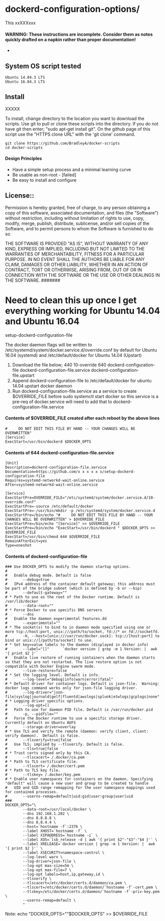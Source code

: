 # dockerd-configuration-options/

This xxXXXxxx

#### WARNING: These instructions are incomplete. Consider them as notes quickly drafted on a napkin rather than proper documentation!


 * 

## System OS script tested

    Ubuntu 14.04.3 LTS
    Ubuntu 16.04.3 LTS

## Install

XXXXX

To install, change directory to the location you want to download the scripts. Use git to pull or clone these scripts into the directory. If you do not have git then enter; "sudo apt-get install git". On the github page of this script use the "HTTPS clone URL" with the 'git clone' command.

    git clone https://github.com/BradleyA/docker-scripts
    cd docker-scripts

#### Design Principles
 * Have a simple setup process and a minimal learning curve
 * Be usable as non-root - [failed]
 * Be easy to install and configure

## License::

Permission is hereby granted, free of charge, to any person obtaining a copy of this software, associated documentation, and files (the "Software") without restriction, including without limitation of rights to use, copy, modify, merge, publish, distribute, sublicense, and/or sell copies of the Software, and to permit persons to whom the Software is furnished to do so.

THE SOFTWARE IS PROVIDED "AS IS", WITHOUT WARRANTY OF ANY KIND, EXPRESS OR IMPLIED, INCLUDING BUT NOT LIMITED TO THE WARRANTIES OF MERCHANTABILITY, FITNESS FOR A PARTICULAR PURPOSE. IN NO EVENT SHALL THE AUTHORS BE LIABLE FOR ANY CLAIM, DAMAGES OR OTHER LIABILITY, WHETHER IN AN ACTION OF CONTRACT, TORT OR OTHERWISE, ARISING FROM, OUT OF OR IN CONNECTION WITH THE SOFTWARE OR THE USE OR OTHER DEALINGS IN THE SOFTWARE.
#######
# Need to clean this up once I get everything working for Ubuntu 14.04 and Ubuntu 16.04

setup-dockerd-configuration-file

The docker daemon flags will be written to /etc/systemd/system/docker.service.d/override.conf by default for Ubuntu 16.04 (systemd) and /etc/default/docker for Ubuntu 14.04 (Upstart)

1) Download the file below; 
	440	10-override
	640	dockerd-configuration-file
		dockerd-configuration-file.service
		dockerd-configuration-file.upstart
2) Append dockerd-configuration-file to /etc/default/docker for ubuntu 14.04 upstart docker daemon
3) Run dockerd-configuration-file.service as a service to create $OVERRIDE_FILE before sudo systemctl start docker so this service is a pre-req of docker.service will need to add that to dockerd-configuration-file.service
 

#### Contents of $OVERRIDE_FILE created after each reboot by the above lines
 
	#     DO NOT EDIT THIS FILE BY HAND -- YOUR CHANGES WILL BE OVERWRITTEN"
	[Service]
	ExecStart=/usr/bin/dockerd $DOCKER_OPTS
 
#### Contents of 644 dockerd-configuration-file.service
 
	[Unit]
	Description=dockerd-configuration-file.service
	Documentation=https://github.com/x x x x x x/setup-dockerd-configuration-file
	Requires=systemd-networkd-wait-online.service
	After=systemd-networkd-wait-online.service

	[Service]
	ExecStartPre=OVERRIDE_FILE="/etc/systemd/system/docker.service.d/10-override.conf"
	ExecStartPre=-source /etc/default/docker
	ExecStartPre=-/usr/bin/mkdir -p /etc/systemd/system/docker.service.d
	ExecStartPre=/bin/echo "#     DO NOT EDIT THIS FILE BY HAND -- YOUR CHANGES WILL BE OVERWRITTEN" > $OVERRIDE_FILE
	ExecStartPre=/bin/echo "[Service]" >> $OVERRIDE_FILE
	ExecStartPre=/bin/echo "ExecStart=/usr/bin/dockerd " $DOCKER_OPTS >> $OVERRIDE_FILE
	ExecStart=/usr/bin/chmod 644 $OVERRIDE_FILE
	RemainAfterExit=yes
	Type=oneshot
 
#### Contents of dockerd-configuration-file

	### Use DOCKER_OPTS to modify the daemon startup options.
	#
	#   Enable debug mode. Default is false
	#       --debug=true
	#   IPv4 address of the container default gateway; this address must be part of the bridge subnet (which is defined by -b or --bip)
	#       --default-gateway=""
	# * Path to use as the root of the Docker runtime. Default is /var/lib/docker
	#       --data-root=""
	# * Force Docker to use specific DNS servers
	#       --dns
	#   Enable the daemon experimental features.dd
	#       --experimental=""
	# * The socket(s) to bind to in daemon mode specified using one or more tcp://host:port, unix:///path/to/socket, fd://* or fd://socketfd.
	#       -H, --host=[unix:///var/run/docker.sock]: tcp://[host:port] to bind or unix://[/path/to/socket] to use.
	# * Set key=value labels to the daemon (displayed in docker info)
	#       --label="[]"      `docker version | grep -m 1 Version: |  awk '{ print $2 }'`
	#   Enable live restore of running containers when the daemon starts so that they are not restarted. The live restore option is not compatible with Docker Engine swarm mode.
	#       --live-restore=false
	# * Set the logging level. Default is info.
	#       --log-level="debug|info|warn|error|fatal"
	# * Default driver for container logs. Default is json-file.  Warning: docker logs command works only for json-file logging driver.
	#       --log-driver="json-file|syslog|journald|gelf|fluentd|awslogs|splunk|etwlogs|gcplogs|none"
	# * Logging driver specific options.
	#       --log-opt=[]
	#   Path to use for daemon PID file. Default is /var/run/docker.pid
	#       -p, --pidfile=""
	#   Force the Docker runtime to use a specific storage driver. Currently default on Ubuntu AUFS
	#       --storage-driver=overlay
	# * Use TLS and verify the remote (daemon: verify client, client: verify daemon).  Default is false.
	#       --tlsverify=true|false
	#   Use TLS; implied by --tlsverify. Default is false.
	#       --tls=true|false
	# * Trust certs signed only by this CA.
	#       --tlscacert= /.docker/ca.pem
	# * Path to TLS certificate file.
	#       --tlscert= /.docker/cert.pem
	# * Path to TLS key file.
	#       --tlskey= /.docker/key.pem
	# * Enable user namespaces for containers on the daemon. Specifying "default" will cause a new user and group to be created to handle
	#   UID and GID range remapping for the user namespace mappings used for contained processes.
	#       --userns-remap=default|uid:gid|user:group|user|uid
	###
	DOCKER_OPTS="\
        	--data-root=/usr/local/docker \
        	--dns 192.168.1.202 \
        	--dns 8.8.8.8 \
        	--dns 8.8.4.4 \
        	--host=`hostname -f`:2376 \
        	--label XHOST=`hostname -f` \
        	--label XIPADDRESS=`hostname -i` \
        	--label XOS=`lsb_release -d | awk '{ print $2"-"$3"-"$4 }'` \
        	--label XRELEASE=`docker version | grep -m 1 Version: |  awk '{ print $2 }'` \
        	--label XSECURITY=namespace-control \
        	--log-level warn \
        	--log-driver=json-file \
        	--log-opt max-size=5m \
        	--log-opt max-file=7 \
        	--log-opt labels=host,ip,gateway,id \
        	--tlsverify \
        	--tlscacert=/etc/docker/certs.d/daemon/ca.pem \
        	--tlscert=/etc/docker/certs.d/daemon/`hostname -f`-cert.pem \
        	--tlskey=/etc/docker/certs.d/daemon/`hostname -f`-priv-key.pem \
        	--userns-remap=default \
        	"

Note:
	echo "DOCKER_OPTS="\"$DOCKER_OPTS\" >> $OVERRIDE_FILE
	

